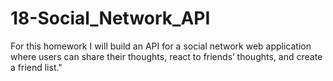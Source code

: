 # 18-Social_Network_API
For this homework I will build an API for a social network web application where users can share their thoughts, react to friends’ thoughts, and create a friend list."
